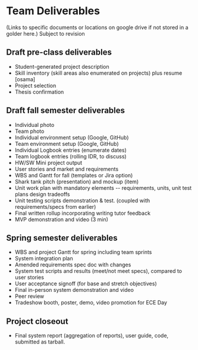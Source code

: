 # Team Deliverables
(Links to specific documents or locations on google drive if not stored in a golder here.) Subject to revision

## Draft pre-class deliverables
- Student-generated project description
- Skill inventory (skill areas also enumerated on projects) plus resume [osama]
- Project selection
- Thesis confirmation

## Draft fall semester deliverables
- Individual photo 
- Team photo 
- Individual environment setup (Google, GitHub)
- Team environment setup (Google, GitHub)
- Individual Logbook entries (enumerate dates)
- Team logbook entries (rolling IDR, to discuss)
- HW/SW Mini project output
- User stories and market and requirements 
- WBS and Gantt for fall (templates or Jira option)
- Shark tank pitch (presentation) and mockup (item)
- Unit work plan with mandatory elements -- requirements, units, unit test plans design tradeoffs
- Unit testing scripts demonstration & test. (coupled with requirements/specs from earlier)
- Final written rollup incorporating writing tutor feedback 
- MVP demonstration and video (3 min)

## Spring semester deliverables
- WBS and project Gantt for spring including team sprints
- System integration plan
- Amended requirements spec doc with changes
- System test scripts and results (meet/not meet specs), compared to user stories
- User acceptance signoff (for base and stretch objectives)
- Final in-person system demonstration and video
- Peer review
- Tradeshow booth, poster, demo, video promotion for ECE Day

## Project closeout
- Final system report (aggregation of reports), user guide, code, submitted as tarball.

